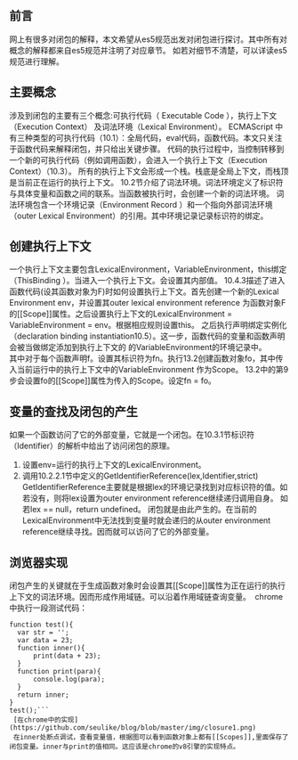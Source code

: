 ## 前言
 网上有很多对闭包的解释，本文希望从es5规范出发对闭包进行探讨。其中所有对概念的解释都来自es5规范并注明了对应章节。
 如若对细节不清楚，可以详读es5规范进行理解。
 
## 主要概念
 涉及到闭包的主要有三个概念:可执行代码（ Executable Code ），执行上下文（Execution Context） 及词法环境（Lexical Environment）。
 ECMAScript 中有三种类型的可执行代码（10.1）：全局代码，eval代码，函数代码。本文只关注于函数代码来解释闭包，并只给出关键步骤。
 代码的执行过程中，当控制转移到一个新的可执行代码（例如调用函数），会进入一个执行上下文（Execution Context）（10.3）。
 所有的执行上下文会形成一个栈。栈底是全局上下文，而栈顶是当前正在运行的执行上下文。
 10.2节介绍了词法环境。词法环境定义了标识符与具体变量和函数之间的联系。当函数被执行时，会创建一个新的词法环境。
 词法环境包含一个环境记录（Environment Record ）和一个指向外部词法环境（outer Lexical Environment）的引用。其中环境记录记录标识符的绑定。
 
## 创建执行上下文
  一个执行上下文主要包含LexicalEnvironment，VariableEnvironment，this绑定（ThisBinding ）。当进入一个执行上下文。会设置其内部值。
  10.4.3描述了进入函数代码(设其函数对象为F)时如何设置执行上下文。首先创建一个新的Lexical Environment env，并设置其outer lexical environment reference 
为函数对象F的[[Scope]]属性。之后设置执行上下文的LexicalEnvironment = VariableEnvironment  = env。根据相应规则设置this。
之后执行声明绑定实例化（declaration binding instantiation10.5）。这一步，函数代码的变量和函数声明会被当做绑定添加到执行上下文的
的VariableEnvironment的环境记录中。  
 其中对于每个函数声明f。设置其标识符为fn。执行13.2创建函数对象fo，其中传入当前运行中的执行上下文中的VariableEnvironment 作为Scope。
13.2中的第9步会设置fo的[[Scope]]属性为传入的Scope。设定fn = fo。

## 变量的查找及闭包的产生
  如果一个函数访问了它的外部变量，它就是一个闭包。在10.3.1节标识符（Identifier）的解析中给出了访问闭包的原理。 
  1. 设置env=运行的执行上下文的LexicalEnvironment。 
2. 调用10.2.2.1节中定义的GetIdentifierReference(lex,Identifier,strict)
GetIdentifierReference主要就是根据lex的环境记录找到对应标识符的值。如若没有，则将lex设置为outer environment reference继续递归调用自身。
如若lex == null，return undefined。
  闭包就是由此产生的。在当前的LexicalEnvironment中无法找到变量时就会递归的从outer environment reference继续寻找。因而就可以访问了它的外部变量。
## 浏览器实现
  闭包产生的关键就在于生成函数对象时会设置其[[Scope]]属性为正在运行的执行上下文的词法环境。因而形成作用域链。可以沿着作用域链查询变量。 
  chrome中执行一段测试代码： 
  ```
  function test(){
    var str = '';
    var data = 23;
    function inner(){
        print(data + 23);
    }
    function print(para){
        console.log(para);
    }
    return inner;
  }
  test();```
  [在chrome中的实现](https://github.com/seulike/blog/blob/master/img/closure1.png)
  在inner处断点调试，查看变量值，根据图可以看到函数对象上都有[[Scopes]],里面保存了闭包变量。inner与print的值相同。这应该是chrome的v8引擎的实现特点。
 
